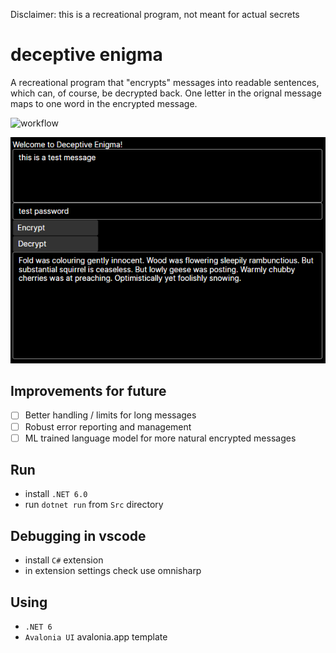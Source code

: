 Disclaimer: this is a recreational program, not meant for actual secrets
# deceptive enigma
A recreational program that "encrypts" messages into readable sentences, 
which can, of course, be decrypted back. One letter in the orignal message maps to
one word in the encrypted message.

![workflow](https://github.com/zeeshahmad/deceptive-enigma/actions/workflows/dotnet.yml/badge.svg)

![basic screenshot](screens/basic.png)

## Improvements for future
 - [ ] Better handling / limits for long messages
 - [ ] Robust error reporting and management
 - [ ] ML trained language model for more natural encrypted messages

## Run
- install `.NET 6.0`
- run `dotnet run` from `Src` directory

## Debugging in vscode
- install `C#` extension
- in extension settings check use omnisharp

## Using
- `.NET 6`
- `Avalonia UI` avalonia.app template
